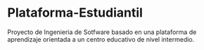 # Plataforma-Estudiantil
Proyecto de Ingenieria de Sotfware basado en una plataforma de aprendizaje orientada a un centro educativo de nivel intermedio.
